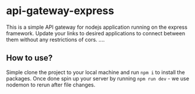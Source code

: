 # api-gateway-express
This is a simple API gateway for nodejs application running on the express framework.
Update your links to desired  applications to connect  between them without any restrictions of cors.
....

## How to use?

Simple clone the project to your local machine and run `npm i` to install the packages. Once done spin up your server by running `npm run dev` - we use nodemon to rerun after file changes.
